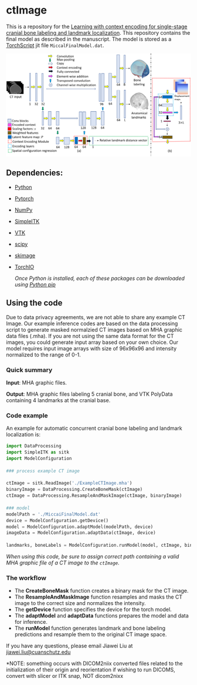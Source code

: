 # ctImage
This is a repository for the [Learning with context encoding for single-stage cranial bone labeling and landmark localization](https://github.com/cuMIP/ctImage).
This repository contains the final model as described in the manuscript. The model is stored as a [TorchScript](https://pytorch.org/docs/stable/jit.html) jit file ``MiccalFinalModel.dat``.


![Network diagram as found in published manuscript](/ModelArchitecture.jpg)

## Dependencies:
- [Python](python.org)
- [Pytorch](https://pytorch.org/get-started/locally)
- [NumPy](https://numpy.org/install/)
- [SimpleITK](https://simpleitk.org/)
- [VTK](https://pypi.org/project/vtk/)
- [scipy](https://scipy.org/)
- [skimage](https://scikit-image.org/)
- [TorchIO](https://torchio.readthedocs.io/)

    *Once Python is installed, each of these packages can be downloaded using [Python pip](https://pip.pypa.io/en/stable/installation/)*


## Using the code
Due to data privacy agreements, we are not able to share any example CT Image. Our example inference codes are based on the data processing script to generate masked normalzied CT images based on MHA graphic data files (.mha). 
If you are not using the same data format for the CT images, you could generate input array based on your own choice. Our model requires input image arrays with size of 96x96x96 and intensity normalized to the range of 0-1.

### Quick summary
**Input**: MHA graphic files.

**Output**: MHA graphic files labeling 5 cranial bone, and VTK PolyData containing 4 landmarks at the cranial base.

### Code example
An example for automatic concurrent cranial bone labeling and landmark localization is:
```python
import DataProcessing
import SimpleITK as sitk
import ModelConfiguration

### process example CT image

ctImage = sitk.ReadImage('./ExampleCTImage.mha')
binaryImage = DataProcessing.CreateBoneMask(ctImage)
ctImage = DataProcessing.ResampleAndMaskImage(ctImage, binaryImage)

### model
modelPath = './MiccaiFinalModel.dat'
device = ModelConfiguration.getDevice()
model = ModelConfiguration.adaptModel(modelPath, device)
imageData = ModelConfiguration.adaptData(ctImage, device)

landmarks, boneLabels = ModelConfiguration.runModel(model, ctImage, binaryImage, imageData)

```
*When using this code, be sure to assign correct path containing a valid MHA graphic file of a CT image to the ```ctImage```.*

### The workflow

- The **CreateBoneMask** function creates a binary mask for the CT image.
- The **ResampleAndMaskImage** function resamples and masks the CT image to the correct size and normalizes the intensity.
- The **getDevice** function specifies the device for the torch model.
- The **adaptModel** and **adaptData** functions prepares the model and data for inference.
- The **runModel** function generates landmark and bone labeling predictions and resample them to the original CT image space.

If you have any questions, please email Jiawei Liu at jiawei.liu@cuanschutz.edu

*NOTE: something occurs with DICOM2niix converted files related to the initialization of their origin and reorientation
if wishing to run DICOMS, convert with slicer or ITK snap, NOT dicom2nixx
